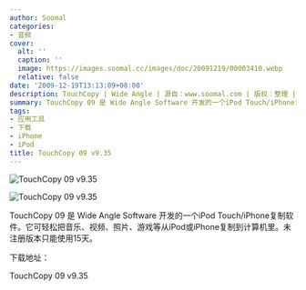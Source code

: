 ```yaml
---
author: Soomal
categories:
- 音频
cover:
  alt: ''
  caption: ''
  image: https://images.soomal.cc/images/doc/20091219/00003410.webp
  relative: false
date: '2009-12-19T13:13:09+08:00'
description: TouchCopy | Wide Angle | 源自：www.soomal.com | 版权：整理 |  平均/总评分：00.00/0
summary: TouchCopy 09 是 Wide Angle Software 开发的一个iPod Touch/iPhone复制软件。它可轻松把音乐、视频、照片、游戏等从iPod或iPhone复制到计算机里。未注册版本只能使用15天
tags:
- 应用工具
- 下载
- iPhone
- iPod
title: TouchCopy 09 v9.35
---
```


![TouchCopy 09 v9.35](https://images.soomal.cc/images/doc/20091219/00003410.webp)



![TouchCopy 09 v9.35](https://images.soomal.cc/images/doc/20091219/00003411.webp)



TouchCopy 09 是 Wide Angle Software 开发的一个iPod Touch/iPhone复制软件。它可轻松把音乐、视频、照片、游戏等从iPod或iPhone复制到计算机里。未注册版本只能使用15天。



下载地址：



TouchCopy 09 v9.35